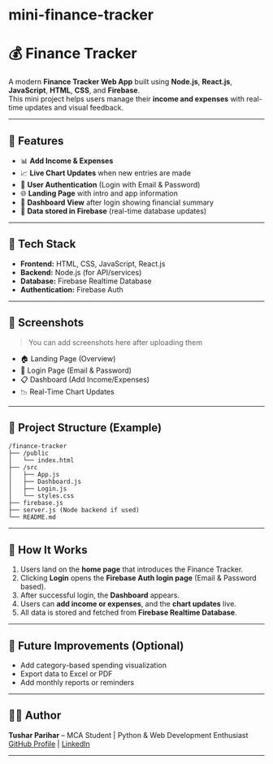 # mini-finance-tracker
# 💰 Finance Tracker

A modern **Finance Tracker Web App** built using **Node.js**, **React.js**, **JavaScript**, **HTML**, **CSS**, and **Firebase**.  
This mini project helps users manage their **income and expenses** with real-time updates and visual feedback.

---

## 🚀 Features

- 📊 **Add Income & Expenses**
- 📈 **Live Chart Updates** when new entries are made
- 🔐 **User Authentication** (Login with Email & Password)
- 🌐 **Landing Page** with intro and app information
- 🧾 **Dashboard View** after login showing financial summary
- 💾 **Data stored in Firebase** (real-time database updates)

---

## 🧩 Tech Stack

- **Frontend:** HTML, CSS, JavaScript, React.js
- **Backend:** Node.js (for API/services)
- **Database:** Firebase Realtime Database
- **Authentication:** Firebase Auth

---

## 📸 Screenshots

> You can add screenshots here after uploading them

- 🏠 Landing Page (Overview)
- 🔐 Login Page (Email & Password)
- 📋 Dashboard (Add Income/Expenses)
- 📉 Real-Time Chart Updates

---

## 📂 Project Structure (Example)

```
/finance-tracker
├── /public
│   └── index.html
├── /src
│   ├── App.js
│   ├── Dashboard.js
│   ├── Login.js
│   └── styles.css
├── firebase.js
├── server.js (Node backend if used)
└── README.md
```

---

## 🧠 How It Works

1. Users land on the **home page** that introduces the Finance Tracker.
2. Clicking **Login** opens the **Firebase Auth login page** (Email & Password based).
3. After successful login, the **Dashboard** appears.
4. Users can **add income or expenses**, and the **chart updates** live.
5. All data is stored and fetched from **Firebase Realtime Database**.

---

## 📌 Future Improvements (Optional)

- Add category-based spending visualization
- Export data to Excel or PDF
- Add monthly reports or reminders

---

## 🙋‍♂️ Author

**Tushar Parihar** – MCA Student | Python & Web Development Enthusiast  
[GitHub Profile](https://github.com/TusharParihar13) | [LinkedIn](https://linkedin.com/in/tushar-parihar)

---
